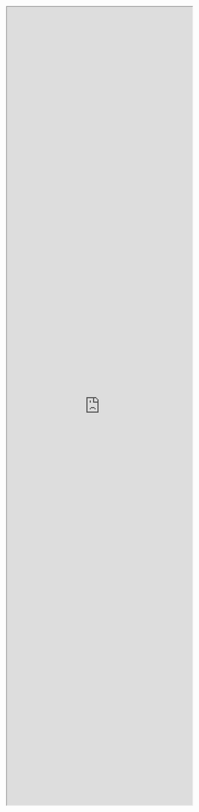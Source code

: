 <iframe src="https://Simon-Eklundh.github.io/SimonEklundhCV.pdf" width="100%" height="2160px" > </iframe>
